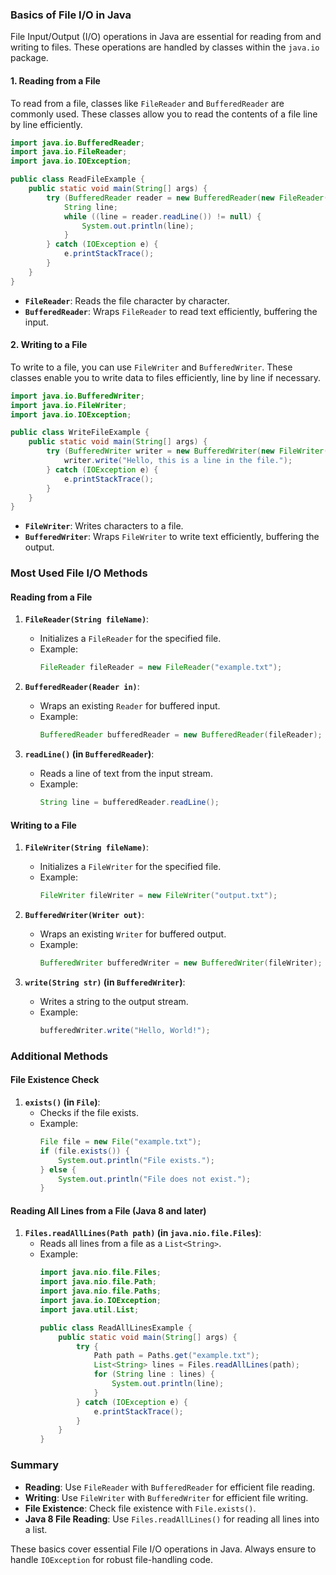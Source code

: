 ### Basics of File I/O in Java

File Input/Output (I/O) operations in Java are essential for reading from and writing to files. These operations are handled by classes within the `java.io` package.

#### 1. **Reading from a File**

To read from a file, classes like `FileReader` and `BufferedReader` are commonly used. These classes allow you to read the contents of a file line by line efficiently.

```java
import java.io.BufferedReader;
import java.io.FileReader;
import java.io.IOException;

public class ReadFileExample {
    public static void main(String[] args) {
        try (BufferedReader reader = new BufferedReader(new FileReader("example.txt"))) {
            String line;
            while ((line = reader.readLine()) != null) {
                System.out.println(line);
            }
        } catch (IOException e) {
            e.printStackTrace();
        }
    }
}
```

- **`FileReader`**: Reads the file character by character.
- **`BufferedReader`**: Wraps `FileReader` to read text efficiently, buffering the input.

#### 2. **Writing to a File**

To write to a file, you can use `FileWriter` and `BufferedWriter`. These classes enable you to write data to files efficiently, line by line if necessary.

```java
import java.io.BufferedWriter;
import java.io.FileWriter;
import java.io.IOException;

public class WriteFileExample {
    public static void main(String[] args) {
        try (BufferedWriter writer = new BufferedWriter(new FileWriter("output.txt"))) {
            writer.write("Hello, this is a line in the file.");
        } catch (IOException e) {
            e.printStackTrace();
        }
    }
}
```

- **`FileWriter`**: Writes characters to a file.
- **`BufferedWriter`**: Wraps `FileWriter` to write text efficiently, buffering the output.

### Most Used File I/O Methods

#### Reading from a File

1. **`FileReader(String fileName)`**: 
   - Initializes a `FileReader` for the specified file.
   - Example:
     ```java
     FileReader fileReader = new FileReader("example.txt");
     ```

2. **`BufferedReader(Reader in)`**: 
   - Wraps an existing `Reader` for buffered input.
   - Example:
     ```java
     BufferedReader bufferedReader = new BufferedReader(fileReader);
     ```

3. **`readLine()` (in `BufferedReader`)**: 
   - Reads a line of text from the input stream.
   - Example:
     ```java
     String line = bufferedReader.readLine();
     ```

#### Writing to a File

1. **`FileWriter(String fileName)`**: 
   - Initializes a `FileWriter` for the specified file.
   - Example:
     ```java
     FileWriter fileWriter = new FileWriter("output.txt");
     ```

2. **`BufferedWriter(Writer out)`**: 
   - Wraps an existing `Writer` for buffered output.
   - Example:
     ```java
     BufferedWriter bufferedWriter = new BufferedWriter(fileWriter);
     ```

3. **`write(String str)` (in `BufferedWriter`)**: 
   - Writes a string to the output stream.
   - Example:
     ```java
     bufferedWriter.write("Hello, World!");
     ```

### Additional Methods

#### File Existence Check

1. **`exists()` (in `File`)**: 
   - Checks if the file exists.
   - Example:
     ```java
     File file = new File("example.txt");
     if (file.exists()) {
         System.out.println("File exists.");
     } else {
         System.out.println("File does not exist.");
     }
     ```

#### Reading All Lines from a File (Java 8 and later)

1. **`Files.readAllLines(Path path)` (in `java.nio.file.Files`)**: 
   - Reads all lines from a file as a `List<String>`.
   - Example:
     ```java
     import java.nio.file.Files;
     import java.nio.file.Path;
     import java.nio.file.Paths;
     import java.io.IOException;
     import java.util.List;

     public class ReadAllLinesExample {
         public static void main(String[] args) {
             try {
                 Path path = Paths.get("example.txt");
                 List<String> lines = Files.readAllLines(path);
                 for (String line : lines) {
                     System.out.println(line);
                 }
             } catch (IOException e) {
                 e.printStackTrace();
             }
         }
     }
     ```

### Summary

- **Reading**: Use `FileReader` with `BufferedReader` for efficient file reading.
- **Writing**: Use `FileWriter` with `BufferedWriter` for efficient file writing.
- **File Existence**: Check file existence with `File.exists()`.
- **Java 8 File Reading**: Use `Files.readAllLines()` for reading all lines into a list.

These basics cover essential File I/O operations in Java. Always ensure to handle `IOException` for robust file-handling code.
